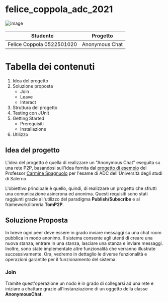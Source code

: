 # felice_coppola_adc_2021


![image](https://play-lh.googleusercontent.com/9PfXXTijC_98UWTnPlG1xNO1Zs1YyE_samusENzGHzRTHVgGqBWJjuNrlu00N7a6jAk)

| Studente  | Progetto |
| ------------- | ------------- |
| Felice Coppola 0522501020  | Anonymous Chat  |


# Tabella dei contenuti
 1. Idea del progetto
 2. Soluzione proposta
    - Join
    - Leave
    - Interact
 3. Struttura del progetto
 4. Testing con JUnit
 5. Getting Started
    - Prerequisiti
    - Installazione
 6. Utilizzo


## Idea del progetto
L'idea del progetto è quella di realizzare un "Anonymous Chat" eseguita su una rete P2P, basandosi sull'idea fornita dal [progetto di esempio](https://github.com/spagnuolocarmine/p2ppublishsubscribe.git) del Professor 
[Carmine Spagnuolo](https://github.com/spagnuolocarmine) per l'esame di ADC dell'Università degli studi di Salerno.


L'obiettivo principale è quello, quindi, di realizzare un progetto che sfrutti una comunicazione asincrona ed anonima. Questi requisiti sono stati raggiunti
grazie all'utilizzo del paradigma **Publish/Subscribe** e al framework/libreria **TomP2P**.

## Soluzione Proposta
In breve ogni peer deve essere in grado inviare messaggi su una chat room pubblica in modo anonimo.  Il sistema consente agli utenti di creare una nuova stanza, entrare in una stanza, lasciare una stanza e inviare messaggi.
Inoltre, sono state implementate altre funzionalità che verranno illustrate successivamente.
Ora, vedremo in dettaglio le diverse funzionalità e operazioni garantite per il funzionamento del sistema.
### Join
Tramite quest'operazione un nodo è in grado di collegarsi ad una rete e iniziare a chattare grazie all'instanziazione di un oggetto della classe **AnonymousChat**.



